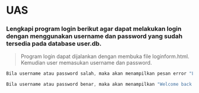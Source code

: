 # UAS
<h3> Lengkapi program login berikut agar dapat melakukan login dengan menggunakan username dan password yang sudah tersedia pada database user.db.  </h3>

> Program login dapat dijalankan dengan membuka file loginform.html. Kemudian user memasukan username dan password.   
```c
Bila username atau password salah, maka akan menampilkan pesan error "Login Failed! Please check your username & password!"   
```

```c
Bila username atau password benar, maka akan menampilkan "Welcome back username!", dimana username diganti dengan nama username yang digunakan saat login.  
```
